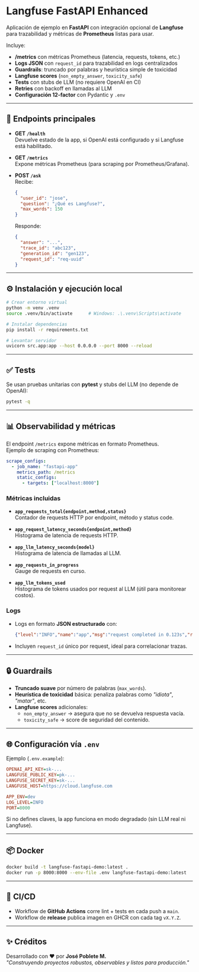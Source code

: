 
# Langfuse FastAPI Enhanced

Aplicación de ejemplo en **FastAPI** con integración opcional de **Langfuse** para trazabilidad y métricas de **Prometheus** listas para usar.

Incluye:
- **/metrics** con métricas Prometheus (latencia, requests, tokens, etc.)
- **Logs JSON** con `request_id` para trazabilidad en logs centralizados
- **Guardrails**: truncado por palabras y heurística simple de toxicidad
- **Langfuse scores** (`non_empty_answer`, `toxicity_safe`)
- **Tests** con stubs de LLM (no requiere OpenAI en CI)
- **Retries** con backoff en llamadas al LLM
- **Configuración 12-factor** con Pydantic y `.env`

---

## 🚀 Endpoints principales

- **GET `/health`**  
  Devuelve estado de la app, si OpenAI está configurado y si Langfuse está habilitado.

- **GET `/metrics`**  
  Expone métricas Prometheus (para scraping por Prometheus/Grafana).  

- **POST `/ask`**  
  Recibe:
  ```json
  {
    "user_id": "jose",
    "question": "¿Qué es Langfuse?",
    "max_words": 150
  }
  ```
  Responde:
  ```json
  {
    "answer": "...",
    "trace_id": "abc123",
    "generation_id": "gen123",
    "request_id": "req-uuid"
  }
  ```

---

## ⚙️ Instalación y ejecución local

```bash
# Crear entorno virtual
python -m venv .venv
source .venv/bin/activate      # Windows: .\.venv\Scripts\activate

# Instalar dependencias
pip install -r requirements.txt

# Levantar servidor
uvicorn src.app:app --host 0.0.0.0 --port 8000 --reload
```

---

## ✅ Tests

Se usan pruebas unitarias con **pytest** y stubs del LLM (no depende de OpenAI):

```bash
pytest -q
```

---

## 📊 Observabilidad y métricas

El endpoint `/metrics` expone métricas en formato Prometheus.  
Ejemplo de scraping con Prometheus:

```yaml
scrape_configs:
  - job_name: "fastapi-app"
    metrics_path: /metrics
    static_configs:
      - targets: ["localhost:8000"]
```

### Métricas incluidas

- **`app_requests_total{endpoint,method,status}`**  
  Contador de requests HTTP por endpoint, método y status code.

- **`app_request_latency_seconds{endpoint,method}`**  
  Histograma de latencia de requests HTTP.

- **`app_llm_latency_seconds{model}`**  
  Histograma de latencia de llamadas al LLM.

- **`app_requests_in_progress`**  
  Gauge de requests en curso.

- **`app_llm_tokens_used`**  
  Histograma de tokens usados por request al LLM (útil para monitorear costos).

### Logs

- Logs en formato **JSON estructurado** con:
  ```json
  {"level":"INFO","name":"app","msg":"request completed in 0.123s","request_id":"uuid"}
  ```
- Incluyen `request_id` único por request, ideal para correlacionar trazas.

---

## 🔒 Guardrails

- **Truncado suave** por número de palabras (`max_words`).
- **Heurística de toxicidad** básica: penaliza palabras como *"idiota"*, *"matar"*, etc.
- **Langfuse scores** adicionales:
  - `non_empty_answer` → asegura que no se devuelva respuesta vacía.
  - `toxicity_safe` → score de seguridad del contenido.

---

## 🌐 Configuración vía `.env`

Ejemplo (`.env.example`):
```ini
OPENAI_API_KEY=sk-...
LANGFUSE_PUBLIC_KEY=pk-...
LANGFUSE_SECRET_KEY=sk-...
LANGFUSE_HOST=https://cloud.langfuse.com

APP_ENV=dev
LOG_LEVEL=INFO
PORT=8000
```

Si no defines claves, la app funciona en modo degradado (sin LLM real ni Langfuse).

---

## 📦 Docker

```bash
docker build -t langfuse-fastapi-demo:latest .
docker run -p 8000:8000 --env-file .env langfuse-fastapi-demo:latest
```

---

## 🧪 CI/CD

- Workflow de **GitHub Actions** corre lint + tests en cada push a `main`.
- Workflow de **release** publica imagen en GHCR con cada tag `vX.Y.Z`.

---

## ✨ Créditos

Desarrollado con ❤️ por **José Poblete M.**  
*"Construyendo proyectos robustos, observables y listos para producción."*
